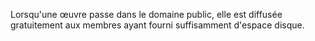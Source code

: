 Lorsqu'une œuvre passe dans le domaine public, elle est diffusée gratuitement aux membres ayant fourni suffisamment d'espace disque.
